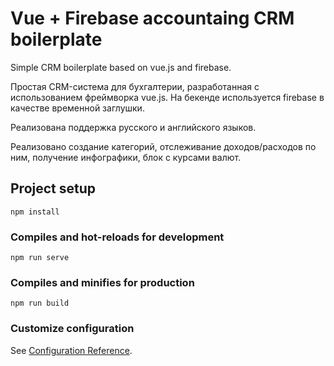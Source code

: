 # Vue + Firebase accountaing CRM boilerplate

Simple CRM boilerplate based on vue.js and firebase.

Простая CRM-система для бухгалтерии, разработанная с использованием фреймворка vue.js. На бекенде используется firebase в качестве временной заглушки.

Реализована поддержка русского и английского языков.

Реализовано создание категорий, отслеживание доходов/расходов по ним, получение инфографики, блок с курсами валют.

## Project setup

```
npm install
```

### Compiles and hot-reloads for development

```
npm run serve
```

### Compiles and minifies for production

```
npm run build
```

### Customize configuration

See [Configuration Reference](https://cli.vuejs.org/config/).
